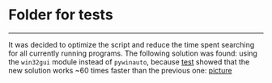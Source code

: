 # Folder for tests
____
It was decided to optimize the script and reduce the time spent searching for all currently running programs. The following solution was found: using the `win32gui` module instead of `pywinauto`, because [test](test_time_windowTitleModules.py) showed that the new solution works ~60 times faster than the previous one: 
[picture](test_time_windowTitleModules.png)
